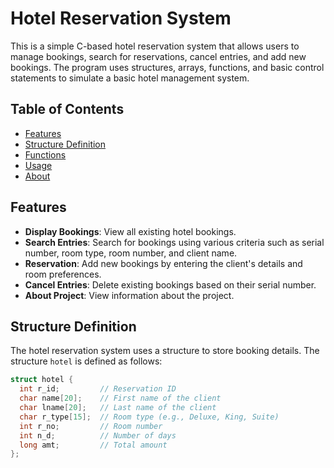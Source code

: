 # Hotel Reservation System

This is a simple C-based hotel reservation system that allows users to manage bookings, search for reservations, cancel entries, and add new bookings. The program uses structures, arrays, functions, and basic control statements to simulate a basic hotel management system.

## Table of Contents

- [Features](#features)
- [Structure Definition](#structure-definition)
- [Functions](#functions)
- [Usage](#usage)
- [About](#about)

## Features

- **Display Bookings**: View all existing hotel bookings.
- **Search Entries**: Search for bookings using various criteria such as serial number, room type, room number, and client name.
- **Reservation**: Add new bookings by entering the client's details and room preferences.
- **Cancel Entries**: Delete existing bookings based on their serial number.
- **About Project**: View information about the project.

## Structure Definition

The hotel reservation system uses a structure to store booking details. The structure `hotel` is defined as follows:

```c
struct hotel {
  int r_id;         // Reservation ID
  char name[20];    // First name of the client
  char lname[20];   // Last name of the client
  char r_type[15];  // Room type (e.g., Deluxe, King, Suite)
  int r_no;         // Room number
  int n_d;          // Number of days
  long amt;         // Total amount
};
